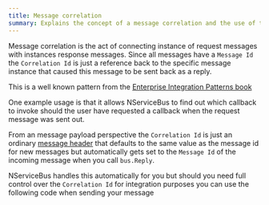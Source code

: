 ```yaml
---
title: Message correlation
summary: Explains the concept of a message correlation and the use of the correlation id header
---
```


Message correlation is the act of connecting instance of request messages with instances response messages. Since all messages have a `Message Id` the `Correlation Id` is just a reference back to the specific message instance that caused this message to be sent back as a reply.

This is a well known pattern from the [Enterprise Integration Patterns book](http://www.enterpriseintegrationpatterns.com/CorrelationIdentifier.html)

One example usage is that it allows NServiceBus to find out which callback to invoke should the user have requested a callback when the request message was sent out.

From an message payload perspective the `Correlation Id` is just an ordinary [message header](/nservicebus/messaging/message-headers.md) that defaults to the same value as the message id for new messages but automatically gets set to the `Message Id` of the incoming message when you call `bus.Reply`.

NServiceBus handles this automatically for you but should you need full control over the `Correlation Id` for integration purposes you can use the following code when sending your message

<!-- import custom-correlationid -->

